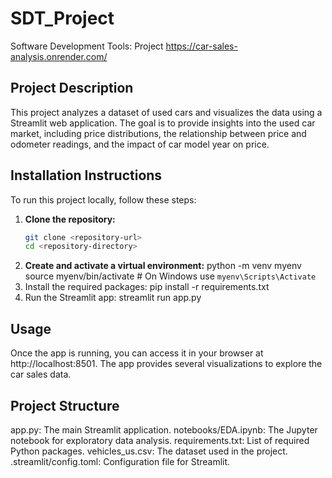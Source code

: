 # SDT_Project
 Software Development Tools: Project
https://car-sales-analysis.onrender.com/

## Project Description
This project analyzes a dataset of used cars and visualizes the data using a Streamlit web application. The goal is to provide insights into the used car market, including price distributions, the relationship between price and odometer readings, and the impact of car model year on price.

## Installation Instructions
To run this project locally, follow these steps:

1. **Clone the repository:**
   ```sh
   git clone <repository-url>
   cd <repository-directory>
2. **Create and activate a virtual environment:**
    python -m venv myenv
    source myenv/bin/activate # On Windows use `myenv\Scripts\Activate`
3. Install the required packages:
    pip install -r requirements.txt
4. Run the Streamlit app:
    streamlit run app.py


## Usage
Once the app is running, you can access it in your browser at http://localhost:8501. The app provides several visualizations to explore the car sales data.

## Project Structure
app.py: The main Streamlit application.
notebooks/EDA.ipynb: The Jupyter notebook for exploratory data analysis.
requirements.txt: List of required Python packages.
vehicles_us.csv: The dataset used in the project.
.streamlit/config.toml: Configuration file for Streamlit.